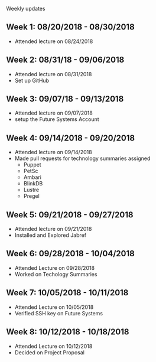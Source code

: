 Weekly updates

## Week 1: 08/20/2018 - 08/30/2018

  * Attended lecture on 08/24/2018

## Week 2: 08/31/18 - 09/06/2018

  * Attended lecture on 08/31/2018
  * Set up GitHub

## Week 3: 09/07/18 - 09/13/2018
  
  * Attended lecture on 09/07/2018
  * setup the Future Systems Account
  
## Week 4: 09/14/2018 - 09/20/2018
  
  * Attended lecture on 09/14/2018
  * Made pull requests for technology summaries assigned
    * Puppet
    * PetSc
    * Ambari
    * BlinkDB
    * Lustre
    * Pregel

## Week 5: 09/21/2018 - 09/27/2018
  
  * Attended lecture on 09/21/2018
  * Installed and Explored Jabref
  
## Week 6: 09/28/2018 - 10/04/2018
  
  * Attended Lecture on 09/28/2018
  * Worked on Techology Summaries
  
## Week 7: 10/05/2018 - 10/11/2018
  
  * Attended Lecture on 10/05/2018
  * Verified SSH key on Future Systems
  
## Week 8: 10/12/2018 - 10/18/2018

  * Attended Lecture on 10/12/2018
  * Decided on Project Proposal
